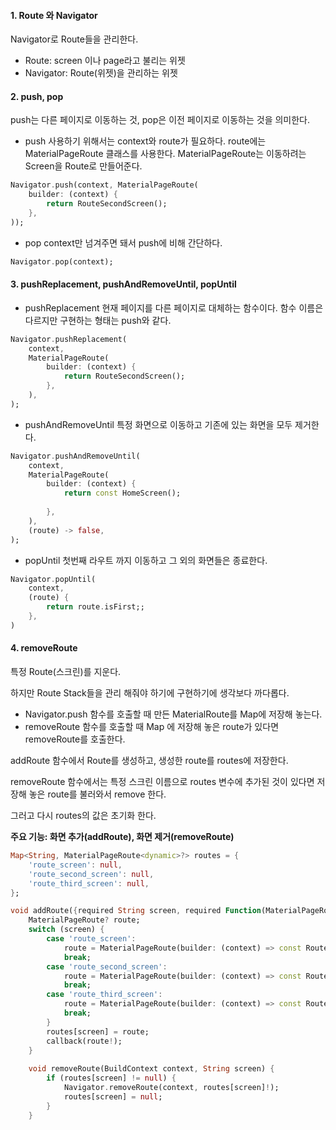 #### 1. Route 와 Navigator

Navigator로 Route들을 관리한다.

- Route: screen 이나 page라고 불리는 위젯
- Navigator: Route(위젯)을 관리하는 위젯

#### 2. push, pop

push는 다른 페이지로 이동하는 것, pop은 이전 페이지로 이동하는 것을 의미한다. 

- push
사용하기 위해서는 context와 route가 필요하다.
route에는 MaterialPageRoute 클래스를 사용한다.
MaterialPageRoute는 이동하려는 Screen을 Route로 만들어준다.

```dart
Navigator.push(context, MaterialPageRoute(
	builder: (context) {
		return RouteSecondScreen();
	},
));
```

- pop
context만 넘겨주면 돼서 push에 비해 간단하다.

```dart
Navigator.pop(context);
```

#### 3. pushReplacement, pushAndRemoveUntil, popUntil

- pushReplacement
현재 페이지를 다른 페이지로 대체하는 함수이다. 
함수 이름은 다르지만 구현하는 형태는 push와 같다.

```dart
Navigator.pushReplacement(
	context,
	MaterialPageRoute(
		builder: (context) {
			return RouteSecondScreen();
		},
	),
);
```

- pushAndRemoveUntil
특정 화면으로 이동하고 기존에 있는 화면을 모두 제거한다.

```dart
Navigator.pushAndRemoveUntil(
	context,
	MaterialPageRoute(
		builder: (context) {
			return const HomeScreen();
		
		},
	),
	(route) -> false,
);
```

- popUntil
첫번째 라우트 까지 이동하고 그 외의 화면들은 종료한다.

```dart
Navigator.popUntil(
	context,
	(route) {
		return route.isFirst;;
	},
)
```

#### 4. removeRoute

특정 Route(스크린)를 지운다. 

하지만 Route Stack들을 관리 해줘야 하기에 구현하기에 생각보다 까다롭다. 

- Navigator.push 함수를 호출할 때 만든 MaterialRoute를 Map에 저장해 놓는다.
- removeRoute 함수를 호출할 때 Map 에 저장해 놓은 route가 있다면 removeRoute를 호출한다.

addRoute 함수에서 Route를 생성하고, 생성한 route를 routes에 저장한다. 

removeRoute 함수에서는 특정 스크린 이름으로 routes 변수에 추가된 것이 있다면 저장해 놓은 route를 불러와서 remove 한다. 

그러고 다시 routes의 값은 초기화 한다. 

**주요 기능: 화면 추가(addRoute), 화면 제거(removeRoute)**

```dart
Map<String, MaterialPageRoute<dynamic>?> routes = {
	'route_screen': null,
	'route_second_screen': null,
	'route_third_screen': null,
};

void addRoute({required String screen, required Function(MaterialPageRoute route) callback}) {
	MaterialPageRoute? route;
	switch (screen) {
		case 'route_screen':
			route = MaterialPageRoute(builder: (context) => const Routescreen());
			break;
		case 'route_second_screen':
			route = MaterialPageRoute(builder: (context) => const RouteSecondScreen(text: "stack"));
			break;
		case 'route_third_screen':
			route = MaterialPageRoute(builder: (context) => const RouteThirdScreen());
			break;
		}
		routes[screen] = route;
		callback(route!);
	}
	
	void removeRoute(BuildContext context, String screen) {
		if (routes[screen] != null) {
			Navigator.removeRoute(context, routes[screen]!);
			routes[screen] = null;
		}
	}
```
